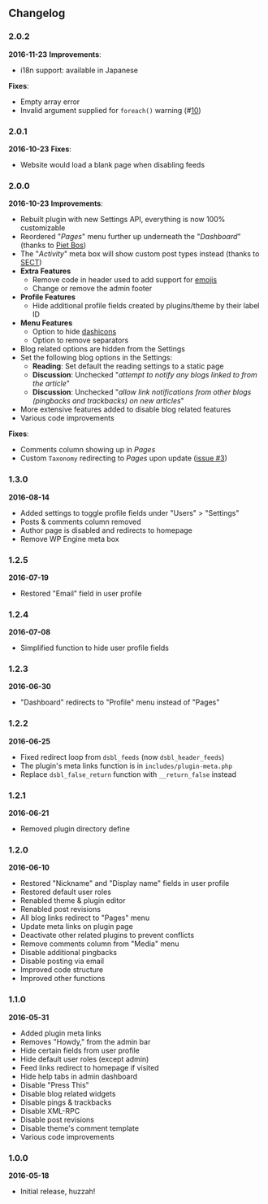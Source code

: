 ## Changelog
### 2.0.2
**2016-11-23**
**Improvements**:
* i18n support: available in Japanese

**Fixes**:
* Empty array error
* Invalid argument supplied for `foreach()` warning (#[10](https://github.com/factmaven/disable-blogging/issues/10))

### 2.0.1
**2016-10-23**
**Fixes**:
* Website would load a blank page when disabling feeds

### 2.0.0
**2016-10-23**
**Improvements**:
* Rebuilt plugin with new Settings API, everything is now 100% customizable
* Reordered "*Pages*" menu further up underneath the "*Dashboard*" (thanks to [Piet Bos](https://github.com/senlin))
* The "*Activity*" meta box will show custom post types instead (thanks to [SECT](https://github.com/sectsect))
* **Extra Features**
  * Remove code in header used to add support for [emojis](https://codex.wordpress.org/Emoji)
  * Change or remove the admin footer
* **Profile Features**
  * Hide additional profile fields created by plugins/theme by their label ID
* **Menu Features**
  * Option to hide [dashicons](https://developer.wordpress.org/resource/dashicons)
  * Option to remove separators
* Blog related options are hidden from the Settings
* Set the following blog options in the Settings:
  * **Reading**: Set default the reading settings to a static page
  * **Discussion**: Unchecked "*attempt to notify any blogs linked to from the article*"
  * **Discussion**: Unchecked "*allow link notifications from other blogs (pingbacks and trackbacks) on new articles*"
* More extensive features added to disable blog related features
* Various code improvements

**Fixes**:
* Comments column showing up in *Pages*
* Custom `Taxonomy` redirecting to *Pages* upon update ([issue #3](https://github.com/factmaven/disable-blogging/pull/3))

### 1.3.0
**2016-08-14**
* Added settings to toggle profile fields under "Users" > "Settings"
* Posts & comments column removed
* Author page is disabled and redirects to homepage
* Remove WP Engine meta box

### 1.2.5
**2016-07-19**
* Restored "Email" field in user profile

### 1.2.4
**2016-07-08**
* Simplified function to hide user profile fields

### 1.2.3
**2016-06-30**
* "Dashboard" redirects to "Profile" menu instead of "Pages"

### 1.2.2
**2016-06-25** 
* Fixed redirect loop from `dsbl_feeds` (now `dsbl_header_feeds`)
* The plugin's meta links function is in `includes/plugin-meta.php`
* Replace `dsbl_false_return` function with `__return_false` instead

### 1.2.1
**2016-06-21** 
* Removed plugin directory define

### 1.2.0
**2016-06-10** 
* Restored "Nickname" and "Display name" fields in user profile
* Restored default user roles
* Renabled theme & plugin editor
* Renabled post revisions
* All blog links redirect to "Pages" menu
* Update meta links on plugin page
* Deactivate other related plugins to prevent conflicts
* Remove comments column from "Media" menu
* Disable additional pingbacks
* Disable posting via email
* Improved code structure
* Improved other functions

### 1.1.0
**2016-05-31** 
* Added plugin meta links
* Removes "Howdy," from the admin bar
* Hide certain fields from user profile
* Hide default user roles (except admin)
* Feed links redirect to homepage if visited
* Hide help tabs in admin dashboard
* Disable "Press This"
* Disable blog related widgets
* Disable pings & trackbacks
* Disable XML-RPC
* Disable post revisions
* Disable theme's comment template
* Various code improvements

### 1.0.0
**2016-05-18** 
* Initial release, huzzah!